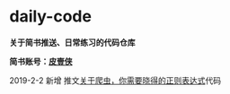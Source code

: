 # daily-code

**关于简书推送、日常练习的代码仓库**

**简书账号：[皮壹侠](https://www.jianshu.com/u/5a41eb2ceec6)**

2019-2-2
新增 推文[关于爬虫，你需要晓得的正则表达式](https://www.jianshu.com/p/4701a01c95e3)代码
